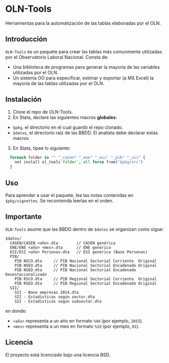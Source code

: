 OLN-Tools
=========

Herramientas para la automatización de las tablas elaboradas por el OLN.

Introducción
------------

``OLN-Tools`` es un paquete para crear las tablas más comunmente utilizadas
por el Observatorio Laboral Nacional. Consta de:

- Una biblioteca de programas para generar la mayoría de las variables
  utilizadas por el OLN.
- Un sistema OO para especificar, estimar y exportar (a MS Excel) la mayoría
  de las tablas utilizadas por el OLN.

Instalación
-----------

1. Clone el repo de OLN-Tools.
2. En Stata, declare las siguientes macros **globales**:
  * ``$pkg``, el directorio en el cual guardó el repo clonado.
  * ``$datos``, el directorio raíz de las BBDD.
  El analista debe declarar estas macros 
3. En Stata, tipee lo siguiente:
```stata
  foreach folder in "" "_casen" "_ene" "_esi" "_pib" "_sii" {
  	net install ol_tools`folder', all force from("$pkg/src")
  }
```

Uso
---

Para aprender a usar el paquete, lea las notas contenidas en ``$pkg/vignettes``. Se recomienda leerlas en el orden.

Importante
----------

``OLN-Tools`` asume que las BBDD dentro de ``$datos`` se organizan como sigue:
```
$datos/
  CASEN/CASEN <año>.dta        // CASEN genérica
  ENE/ENE <año> <mes>.dta      // ENE genérica
  ESI/ESI <año> Personas.dta   // ESI genérica (Base Personas)
  PIB/
    PIB NSCO.dta     // PIB Nacional Sectorial Corriente  Original
    PIB NSEO.dta     // PIB Nacional Sectorial Encadenado Original
    PIB NSED.dta     // PIB Nacional Sectorial Encadenado Desestacionalizado
    PIB RSCO.dta     // PIB Regional Sectorial Corriente  Original
    PIB RSEO.dta     // PIB Regional Sectorial Encadenado Original
  SII/
    SII - Base empresas 2014.dta
    SII - Estadísticas según sector.dta
    SII - Estadísticas según subsector.dta
```
en donde:
- ``<año>`` representa a un año en formato ``%4d`` (por ejemplo, ``2015``).
- ``<mes>`` representa a un mes en formato ``%2d`` (por ejemplo, ``01``).

Licencia
--------

El proyecto está licenciado bajo una licencia BSD.
